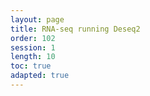 ```yaml
---
layout: page
title: RNA-seq running Deseq2
order: 102
session: 1
length: 10
toc: true
adapted: true
---
```

